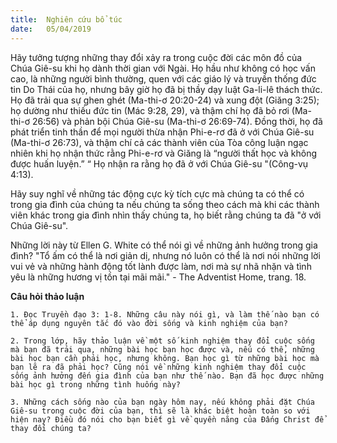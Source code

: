 ```yaml
---
title:  Nghiên cứu bổ túc
date:   05/04/2019
---
```


Hãy tưởng tượng những thay đổi xảy ra trong cuộc đời các môn đồ của Chúa Giê-su khi họ dành thời gian với Ngài. Họ hầu như không có học vấn cao, là những người bình thường, quen với các giáo lý và truyền thống đức tin Do Thái của họ, nhưng bây giờ họ đã bị thầy dạy luật Ga-li-lê thách thức. Họ đã trải qua sự ghen ghét (Ma-thi-ơ 20:20-24) và xung đột (Giăng 3:25); họ dường như thiếu đức tin (Mác 9:28, 29), và thậm chí họ đã bỏ rơi (Ma-thi-ơ 26:56) và phản bội Chúa Giê-su (Ma-thi-ơ 26:69-74). Đồng thời, họ đã phát triển tinh thần để mọi người thừa nhận Phi-e-rơ đã ở với Chúa Giê-su (Ma-thi-ơ 26:73), và thậm chí cả các thành viên của Tòa công luận ngạc nhiên khi họ nhận thức rằng Phi-e-rơ và Giăng là “người thất học và không được huấn luyện.” “ Họ nhận ra rằng họ đã ở với Chúa Giê-su "(Công-vụ 4:13).

Hãy suy nghĩ về những tác động cực kỳ tích cực mà chúng ta có thể có trong gia đình của chúng ta nếu chúng ta sống theo cách mà khi các thành viên khác trong gia đình nhìn thấy chúng ta, họ biết rằng chúng ta đã "ở với Chúa Giê-su".

Những lời này từ Ellen G. White có thể nói gì về những ảnh hưởng trong gia đình? "Tổ ấm có thể là nơi giản dị, nhưng nó luôn có thể là nơi nói những lời vui vẻ và những hành động tốt lành được làm, nơi mà sự nhã nhặn và tình yêu là những hương vị tồn tại mãi mãi." - The Adventist Home, trang. 18.

**Câu hỏi thảo luận**

`1.	Đọc Truyền đạo 3: 1-8. Những câu này nói gì, và làm thế nào bạn có thể áp dụng nguyên tắc đó vào đời sống và kinh nghiệm của bạn?`

`2. Trong lớp, hãy thảo luận về một số kinh nghiệm thay đổi cuộc sống mà bạn đã trải qua, những bài học bạn học được và, nếu có thể, những bài học bạn cần phải học, nhưng không. Bạn học gì từ những bài học mà bạn lẽ ra đã phải học? Cũng nói về những kinh nghiệm thay đổi cuộc sống ảnh hưởng đến gia đình của bạn như thế nào. Bạn đã học được những bài học gì trong những tình huống này?`

`3. Những cách sống nào của bạn ngày hôm nay, nếu không phải đặt Chúa Giê-su trong cuộc đời của bạn, thì sẽ là khác biệt hoàn toàn so với hiện nay? Điều đó nói cho bạn biết gì về quyền năng của Đấng Christ để thay đổi chúng ta?`